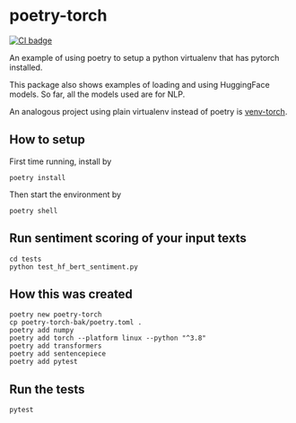 # poetry-torch

[![CI badge](https://github.com/rreece/poetry-torch/actions/workflows/python-poetry-app.yml/badge.svg)](https://github.com/rreece/poetry-torch/actions)

An example of using poetry to setup a python virtualenv that has pytorch
installed.

This package also shows examples of loading and using HuggingFace
models. So far, all the models used are for NLP.

An analogous project using plain virtualenv instead of poetry is
[venv-torch](https://github.com/rreece/venv-torch).


## How to setup

First time running, install by

```
poetry install
```

Then start the environment by

```
poetry shell
```


## Run sentiment scoring of your input texts

```
cd tests
python test_hf_bert_sentiment.py
```


## How this was created

```
poetry new poetry-torch
cp poetry-torch-bak/poetry.toml .
poetry add numpy
poetry add torch --platform linux --python "^3.8"
poetry add transformers
poetry add sentencepiece
poetry add pytest
```


## Run the tests

```
pytest
```
